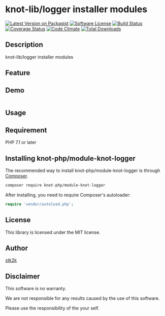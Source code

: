 knot-lib/logger installer modules
=======================

[![Latest Version on Packagist](https://img.shields.io/packagist/v/knot-php/module-knot-logger.svg?style=flat-square)](https://packagist.org/packages/knot-php/module-knot-logger)
[![Software License](https://img.shields.io/badge/license-MIT-brightgreen.svg?style=flat-square)](LICENSE.md)
[![Build Status](https://travis-ci.org/knot-php/module-knot-logger.svg?branch=master)](https://travis-ci.org/knot-php/module-knot-logger)
[![Coverage Status](https://coveralls.io/repos/github/knot-php/module-knot-logger/badge.svg?branch=master)](https://coveralls.io/github/knot-php/module-knot-logger?branch=master)
[![Code Climate](https://codeclimate.com/github/knot-php/module-knot-logger/badges/gpa.svg)](https://codeclimate.com/github/knot-php/module-knot-logger)
[![Total Downloads](https://img.shields.io/packagist/dt/knot-php/module-knot-logger.svg?style=flat-square)](https://packagist.org/packages/knot-php/module-knot-logger)

## Description

knot-lib/logger installer modules


## Feature

## Demo

```php

```

## Usage

## Requirement

PHP 7.1 or later

## Installing knot-php/module-knot-logger

The recommended way to install knot-php/module-knot-logger is through
[Composer](http://getcomposer.org).

```bash
composer require knot-php/module-knot-logger
```

After installing, you need to require Composer's autoloader:

```php
require 'vendor/autoload.php';
```

## License
This library is licensed under the MIT license.

## Author

[stk2k](https://github.com/stk2k)

## Disclaimer

This software is no warranty.

We are not responsible for any results caused by the use of this software.

Please use the responsibility of the your self.


